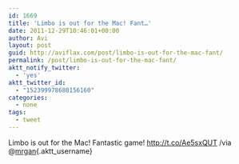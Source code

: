 ```yaml
---
id: 1669
title: 'Limbo is out for the Mac! Fant…'
date: 2011-12-29T10:46:01+00:00
author: Avi
layout: post
guid: http://aviflax.com/post/limbo-is-out-for-the-mac-fant/
permalink: /post/limbo-is-out-for-the-mac-fant/
aktt_notify_twitter:
  - 'yes'
aktt_twitter_id:
  - "152399978680156160"
categories:
  - none
tags:
  - tweet
---
```

Limbo is out for the Mac! Fantastic game! <a href="http://t.co/Ae5sxQUT" rel="nofollow">http://t.co/Ae5sxQUT</a> /via @[mrgan](http://twitter.com/mrgan){.aktt_username}